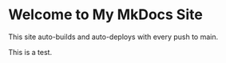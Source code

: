 # Welcome to My MkDocs Site

This site auto-builds and auto-deploys with every push to main.


This is a test. 
